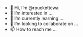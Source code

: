 - 👋 Hi, I’m @rpuckettcwa
- 👀 I’m interested in ...
- 🌱 I’m currently learning ...
- 💞️ I’m looking to collaborate on ...
- 📫 How to reach me ...

<!---
rpuckettcwa/rpuckettcwa is a ✨ special ✨ repository because its `README.md` (this file) appears on your GitHub profile.
You can click the Preview link to take a look at your changes.
--->
